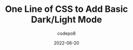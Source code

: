 ---
author: codepo8
date: 2022-06-20
permalink: false
tags:
  - dark-mode
  - css
target_url: https://christianheilmann.com/2022/06/20/one-line-of-css-to-add-basic-dark-light-mode/
title: One Line of CSS to Add Basic Dark/Light Mode
---